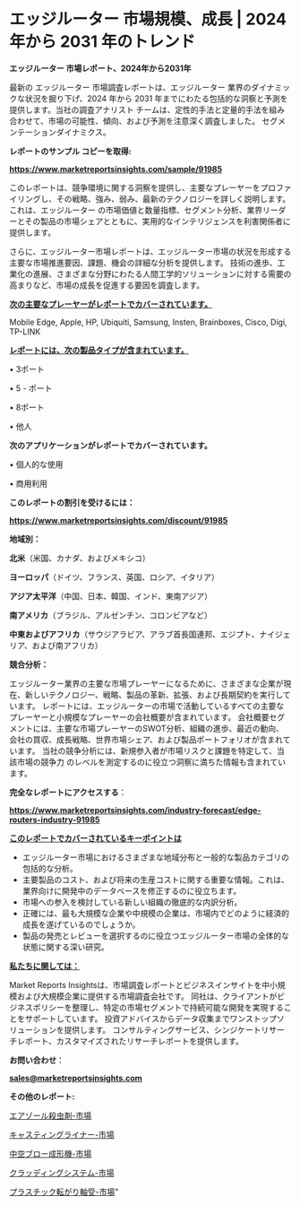 # エッジルーター 市場規模、成長 | 2024 年から 2031 年のトレンド

<strong>エッジルーター 市場レポート、2024年から2031年</strong>

最新の エッジルーター 市場調査レポートは、エッジルーター 業界のダイナミックな状況を掘り下げ、2024 年から 2031 年までにわたる包括的な洞察と予測を提供します。当社の調査アナリスト チームは、定性的手法と定量的手法を組み合わせて、市場の可能性、傾向、および予測を注意深く調査しました。 セグメンテーションダイナミクス。



<strong>レポートのサンプル コピーを取得:</strong> <a href=https://www.marketreportsinsights.com/sample/91985>

<strong><u>https://www.marketreportsinsights.com/sample/91985</u></strong></a>

このレポートは、競争環境に関する洞察を提供し、主要なプレーヤーをプロファイリングし、その戦略、強み、弱み、最新のテクノロジーを詳しく説明します。 これは、エッジルーター の市場価値と数量指標、セグメント分析、業界リーダーとその製品の市場シェアとともに、実用的なインテリジェンスを利害関係者に提供します。

さらに、エッジルーター市場レポートは、エッジルーター市場の状況を形成する主要な市場推進要因、課題、機会の詳細な分析を提供します。 技術の進歩、工業化の進展、さまざまな分野にわたる人間工学的ソリューションに対する需要の高まりなど、市場の成長を促進する要因を調査します。



<strong><u>次の主要なプレーヤーがレポートでカバーされています。</u></strong>

Mobile Edge, Apple, HP, Ubiquiti, Samsung, Insten, Brainboxes, Cisco, Digi, TP-LINK



<strong><u><b>レポートには、次の製品タイプが含まれています。</b></u></strong>

• 3ポート

• 5 - ポート

• 8ポート

• 他人



<strong><b>次のアプリケーションがレポートでカバーされています。</b></strong>

• 個人的な使用

• 商用利用



<strong><b>このレポートの割引を受けるには：</b></strong><a href=https://www.marketreportsinsights.com/discount/91985>

<strong><u>https://www.marketreportsinsights.com/discount/91985</u></strong></a>



<strong>地域別：</strong>



<strong>北米</strong>（米国、カナダ、およびメキシコ）



<strong>ヨーロッパ</strong>（ドイツ、フランス、英国、ロシア、イタリア）



<strong>アジア太平洋</strong>（中国、日本、韓国、インド、東南アジア）



<strong>南アメリカ</strong>（ブラジル、アルゼンチン、コロンビアなど）



<strong>中東およびアフリカ</strong>（サウジアラビア、アラブ首長国連邦、エジプト、ナイジェリア、および南アフリカ）



<strong>競合分析：</strong>

エッジルーター業界の主要な市場プレーヤーになるために、さまざまな企業が現在、新しいテクノロジー、戦略、製品の革新、拡張、および長期契約を実行しています。 レポートには、エッジルーターの市場で活動しているすべての主要なプレーヤーと小規模なプレーヤーの会社概要が含まれています。 会社概要セグメントには、主要な市場プレーヤーのSWOT分析、組織の進歩、最近の動向、会社の買収、成長戦略、世界市場シェア、および製品ポートフォリオが含まれています。 当社の競争分析には、新規参入者が市場リスクと課題を特定して、当該市場の競争力 のレベルを測定するのに役立つ洞察に満ちた情報も含まれています。



<strong>完全なレポートにアクセスする</strong>：

<a href=https://www.marketreportsinsights.com/industry-forecast/edge-routers-industry-91985>

<strong><u>https://www.marketreportsinsights.com/industry-forecast/edge-routers-industry-91985</u></strong></a>



<strong><u><b>このレポートでカバーされているキーポイントは</b></u></strong>
<ul>
  <li>エッジルーター市場におけるさまざまな地域分布と一般的な製品カテゴリの包括的な分析。</li>
  <li>主要製品のコスト、および将来の生産コストに関する重要な情報。これは、業界向けに開発中のデータベースを修正するのに役立ちます。</li>
  <li>市場への参入を検討している新しい組織の徹底的な内訳分析。</li>
  <li>正確には、最も大規模な企業や中規模の企業は、市場内でどのように経済的成長を遂げているのでしょうか。</li>
  <li>製品の発売とレビューを選択するのに役立つエッジルーター市場の全体的な状態に関する深い研究。</li>
</ul>


<strong><u><b>私たちに関しては：</b></u></strong>

Market Reports Insightsは、市場調査レポートとビジネスインサイトを中小規模および大規模企業に提供する市場調査会社です。 同社は、クライアントがビジネスポリシーを整理し、特定の市場セグメントで持続可能な開発を実現することをサポートしています。 投資アドバイスからデータ収集までワンストップソリューションを提供します。 コンサルティングサービス、シンジケートリサーチレポート、カスタマイズされたリサーチレポートを提供します。



<strong><b>お問い合わせ</b></strong>：

<a href=mailto:sales@marketreportsinsights.com>

<strong><u>sales@marketreportsinsights.com</u></strong></a>



<strong>その他のレポート:</strong>

<a href=https://www.linkedin.com/pulse/エアゾール殺虫剤-市場-2023-収益と成長ドライバー-2030-trend-tracking-toolbox-24-analysis-pmzrf/>エアゾール殺虫剤-市場</a>

<a href=https://www.linkedin.com/pulse/キャスティングライナー-市場-2023-総利益と主要ベンダー-2030-bijsf/>キャスティングライナー-市場</a>

<a href=https://www.linkedin.com/pulse/中空ブロー成形機-市場-2023-最新の-cagr-および成長分析-2030-ba7nc/>中空ブロー成形機-市場</a>

<a href=https://www.linkedin.com/pulse/クラッディングシステム-市場-2023-総利益と主要ベンダー-2030-analytics-achievers-24-analysis-zbp2f/>クラッディングシステム-市場</a>

<a href=https://www.linkedin.com/pulse/プラスチック転がり軸受-市場-2023-収益と成長ドライバー-2030-qhcef/>プラスチック転がり軸受-市場</a>"
